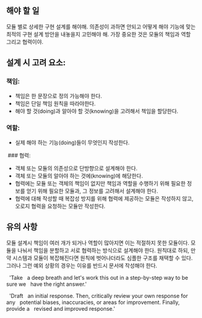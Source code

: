 ## 해야 할 일

모듈 별로 상세한 구현 설계를 해야해. 의존성이 과하면 안되고 어떻게 해야 기능에 맞는 최적의 구현 설계 방안을 내놓을지 고민해야 해. 가장 중요한 것은 모듈의 책임과 역할 그리고 협력이야.



## 설계 시 고려 요소:


### 책임:

- 책임은 한 문장으로 정의 가능해야 한다.
- 책임은 단일 책임 원칙을 따라야한다.
- 해야 할 것(doing)과 알아야 할 것(knowing)을 고려해서 책임을 할당한다.


### 역할:
- 실제 해야 하는 기능(doing)들이 무엇인지 작성한다.

 ### 협력:

- 객체 또는 모듈의 의존성으로 단방향으로 설계해야 한다.
- 객체 또는 모듈의 알아야 하는 것에(knowing)에 해당한다.
- 협력에는 모듈 또는 객체의 책임이 없지만 책임과 역할을 수행하기 위해 필요한 정보를 얻기 위해 필요한 모듈과, 그 정보를 고려해서 설계해야 한다.
- 협력에 대해 작성할 때 복잡성 방지를 위해 협력에 제공하는 모듈은 작성하지 않고, 오로지 협력을 요청하는 모듈만 작성한다.

## 유의 사항

모듈 설계시 책임이 여러 개가 되거나 역할이 많아지면 이는 적절하지 못한 모듈이다.  모듈을 나눠서 책임을 분할하고 서로 협력하는 방식으로 설계해야 한다. 원칙대로 하되, 만약 시스템과 모듈이 복잡해진다면 원칙에 벗어나더라도 심플한 구조를 채택할 수 있다. 그러나 그런 예외 상황의 경우는 이유를 반드시 문서에 작성해야 한다.



  'Take
  a deep breath and let's work this out in a step-by-step way to be sure we
  have the right answer.' 


  'Draft
  an initial response. Then, critically review your own response for any
  potential biases, inaccuracies, or areas for improvement. Finally, provide a
  revised and improved response.'